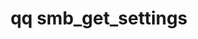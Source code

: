 ---
category: smb
command: smb_get_settings
keywords: qq, qq_cli, smb_get_settings
optional_options: []
permalink: /qq-cli-command-guide/smb/smb_get_settings.html
positional_options: []
sidebar: qq_cli_command_reference_sidebar
summary: This section explains how to use the <code>qq smb_get_settings</code> command.
synopsis: Get SMB settings
title: qq smb_get_settings
usage: qq smb_get_settings [-h]
zendesk_source: qq CLI Command Guide

---